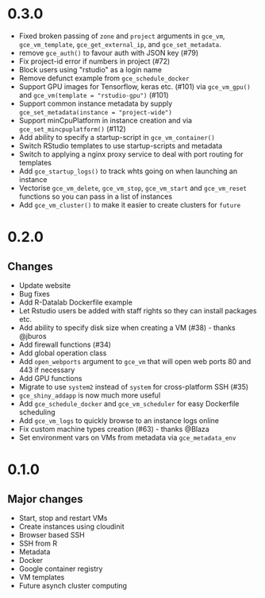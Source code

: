 # 0.3.0

* Fixed broken passing of `zone` and `project` arguments in `gce_vm`, `gce_vm_template`, `gce_get_external_ip`, and `gce_set_metadata`.
* remove `gce_auth()` to favour auth with JSON key (#79)
* Fix project-id error if numbers in project (#72)
* Block users using "rstudio" as a login name
* Remove defunct example from `gce_schedule_docker`
* Support GPU images for Tensorflow, keras etc. (#101) via `gce_vm_gpu()` and `gce_vm(template = "rstudio-gpu")` (#101)
* Support common instance metadata by supply `gce_set_metadata(instance = "project-wide")`
* Support minCpuPlatform in instance creation and via  `gce_set_mincpuplatform()` (#112)
* Add ability to specify a startup-script in `gce_vm_container()`
* Switch RStudio templates to use startup-scripts and metadata
* Switch to applying a nginx proxy service to deal with port routing for templates
* Add `gce_startup_logs()` to track whts going on when launching an instance
* Vectorise `gce_vm_delete`, `gce_vm_stop`, `gce_vm_start` and `gce_vm_reset` functions so you can pass in a list of instances
* Add `gce_vm_cluster()` to make it easier to create clusters for `future`

# 0.2.0

## Changes

- Update website
- Bug fixes
- Add R-Datalab Dockerfile example
- Let Rstudio users be added with staff rights so they can install packages etc.
- Add ability to specify disk size when creating a VM (#38) - thanks @jburos
- Add firewall functions (#34)
- Add global operation class
- Add `open_webports` argument to `gce_vm` that will open web ports 80 and 443 if necessary
- Add GPU functions
- Migrate to use `system2` instead of `system` for cross-platform SSH (#35)
- `gce_shiny_addapp` is now much more useful
- Add `gce_schedule_docker` and `gce_vm_scheduler` for easy Dockerfile scheduling
- Add `gce_vm_logs` to quickly browse to an instance logs online
- Fix custom machine types creation (#63) - thanks @Blaza
- Set environment vars on VMs from metadata via `gce_metadata_env`

# 0.1.0

## Major changes

- Start, stop and restart VMs
- Create instances using cloudinit
- Browser based SSH
- SSH from R
- Metadata
- Docker
- Google container registry
- VM templates
- Future asynch cluster computing